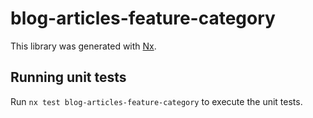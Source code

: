 # blog-articles-feature-category

This library was generated with [Nx](https://nx.dev).

## Running unit tests

Run `nx test blog-articles-feature-category` to execute the unit tests.
